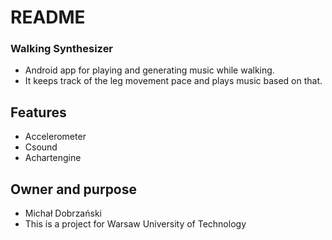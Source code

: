 # README #

### Walking Synthesizer ###

* Android app for playing and generating music while walking.
* It keeps track of the leg movement pace and plays music based on that.

## Features ##
* Accelerometer
* Csound
* Achartengine

## Owner and purpose ##
* Michał Dobrzański
* This is a project for Warsaw University of Technology